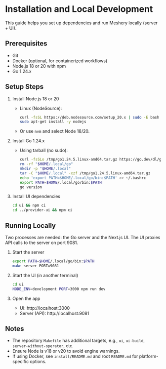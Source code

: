 # Installation and Local Development

This guide helps you set up dependencies and run Meshery locally (server + UI).

## Prerequisites

- Git
- Docker (optional, for containerized workflows)
- Node.js 18 or 20 with npm
- Go 1.24.x

## Setup Steps

1. Install Node.js 18 or 20
   - Linux (NodeSource):
     ```bash
     curl -fsSL https://deb.nodesource.com/setup_20.x | sudo -E bash -
     sudo apt-get install -y nodejs
     ```
   - Or use `nvm` and select Node 18/20.

2. Install Go 1.24.x
   - Using tarball (no sudo):
     ```bash
     curl -fsSLo /tmp/go1.24.5.linux-amd64.tar.gz https://go.dev/dl/go1.24.5.linux-amd64.tar.gz
     rm -rf "$HOME/.local/go"
     mkdir -p "$HOME/.local"
     tar -C "$HOME/.local" -xzf /tmp/go1.24.5.linux-amd64.tar.gz
     echo 'export PATH=$HOME/.local/go/bin:$PATH' >> ~/.bashrc
     export PATH=$HOME/.local/go/bin:$PATH
     go version
     ```

3. Install UI dependencies
   ```bash
   cd ui && npm ci
   cd ../provider-ui && npm ci
   ```

## Running Locally

Two processes are needed: the Go server and the Next.js UI. The UI proxies API calls to the server on port 9081.

1. Start the server
   ```bash
   export PATH=$HOME/.local/go/bin:$PATH
   make server PORT=9081
   ```

2. Start the UI (in another terminal)
   ```bash
   cd ui
   NODE_ENV=development PORT=3000 npm run dev
   ```

3. Open the app
   - UI: http://localhost:3000
   - Server (API): http://localhost:9081

## Notes

- The repository `Makefile` has additional targets, e.g., `ui`, `ui-build`, `server-without-operator`, etc.
- Ensure Node is v18 or v20 to avoid engine warnings.
- If using Docker, see `install/README.md` and root `README.md` for platform-specific options.


